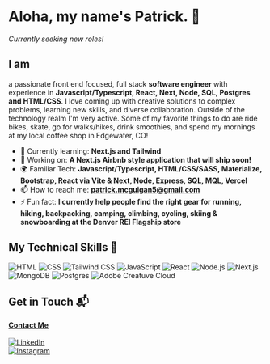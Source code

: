 # Aloha, my name's Patrick. 👋
*Currently seeking new roles!*


## I am

a passionate front end focused, full stack **software engineer** with experience in **Javascript/Typescript, React, Next, Node, SQL, Postgres and HTML/CSS**. I love coming up with creative solutions to complex problems, learning new skills, and diverse collaboration. Outside of the technology realm I'm very active. Some of my favorite things to do are ride bikes, skate, go for walks/hikes, drink smoothies, and spend my mornings at my local coffee shop in Edgewater, CO!

- 🌱 Currently learning: **Next.js and Tailwind**
- 🔭 Working on: **A Next.js Airbnb style application that will ship soon!**
- 🌍 Familiar Tech: **Javascript/Typescript, HTML/CSS/SASS, Materialize, Bootstrap, React via Vite & Next, Node, Express, SQL, MQL, Vercel**
- 📫 How to reach me: **patrick.mcguigan5@gmail.com**
- ⚡ Fun fact: **I currently help people find the right gear for running, hiking, backpacking, camping, climbing, cycling, skiing & snowboarding at the Denver REI Flagship store**

## My Technical Skills 🧠

<!-- Working on eventually using img tags to style the icons to be the same size -->

<!--
<img src="https://img.shields.io/badge/-HTML-E34F26?style=flat-square&logo=html5&logoColor=white""/>
<img src="https://img.shields.io/badge/-CSS-1572B6?style=flat-square&logo=css3&logoColor=white" />
<img src="https://img.shields.io/badge/Tailwind_CSS-38B2AC?style=for-the-badge&logo=tailwind-css&logoColor=white" />
<img src="https://img.shields.io/badge/-JavaScript-F7DF1E?style=flat-square&logo=javascript&logoColor=black" />
<img src="https://img.shields.io/badge/-React-61DAFB?style=flat-square&logo=react&logoColor=black" />
<img src="https://img.shields.io/badge/-Node.js-339933?style=flat-square&logo=node.js&logoColor=white" />
<img src="https://img.shields.io/badge/next%20js-000000?style=for-the-badge&logo=nextdotjs&logoColor=white" />
<img src="https://img.shields.io/badge/MongoDB-4EA94B?style=for-the-badge&logo=mongodb&logoColor=white" />
<img src="https://img.shields.io/badge/PostgreSQL-316192?style=for-the-badge&logo=postgresql&logoColor=white" />
<img src="https://img.shields.io/badge/Adobe%20Creative%20Cloud-DA1F26?style=for-the-badge&logo=Adobe%20Creative%20Cloud&logoColor=white" />
-->

![HTML](https://img.shields.io/badge/-HTML-E34F26?style=flat-square&logo=html5&logoColor=white)
![CSS](https://img.shields.io/badge/-CSS-1572B6?style=flat-square&logo=css3&logoColor=white)
![Tailwind CSS](https://img.shields.io/badge/Tailwind_CSS-38B2AC?style=for-the-badge&logo=tailwind-css&logoColor=white)
![JavaScript](https://img.shields.io/badge/-JavaScript-F7DF1E?style=flat-square&logo=javascript&logoColor=black)
![React](https://img.shields.io/badge/-React-61DAFB?style=flat-square&logo=react&logoColor=black)
![Node.js](https://img.shields.io/badge/-Node.js-339933?style=flat-square&logo=node.js&logoColor=white)
![Next.js](https://img.shields.io/badge/next%20js-000000?style=for-the-badge&logo=nextdotjs&logoColor=white)
![MongoDB](https://img.shields.io/badge/MongoDB-4EA94B?style=for-the-badge&logo=mongodb&logoColor=white)
![Postgres](https://img.shields.io/badge/PostgreSQL-316192?style=for-the-badge&logo=postgresql&logoColor=white)
![Adobe Creatuve Cloud](https://img.shields.io/badge/Adobe%20Creative%20Cloud-DA1F26?style=for-the-badge&logo=Adobe%20Creative%20Cloud&logoColor=white)




## Get in Touch 📬

<a href="https://pmworks.dev/contact.html"> **Contact Me** </a>
<br><br>
<a href="https://linkedin.com/in/patrickmcguigan">![LinkedIn](https://img.shields.io/badge/LinkedIn-0077B5?style=for-the-badge&logo=linkedin&logoColor=white)</a>
<br>
<a href="https://www.instagram.com/pattshreds/">![Instagram](https://img.shields.io/badge/Instagram-E4405F?style=for-the-badge&logo=instagram&logoColor=white)</a>


<!---
pattshreds/pattshreds is a ✨ special ✨ repository because its `README.md` (this file) appears on your GitHub profile.
You can click the Preview link to take a look at your changes.
--->
